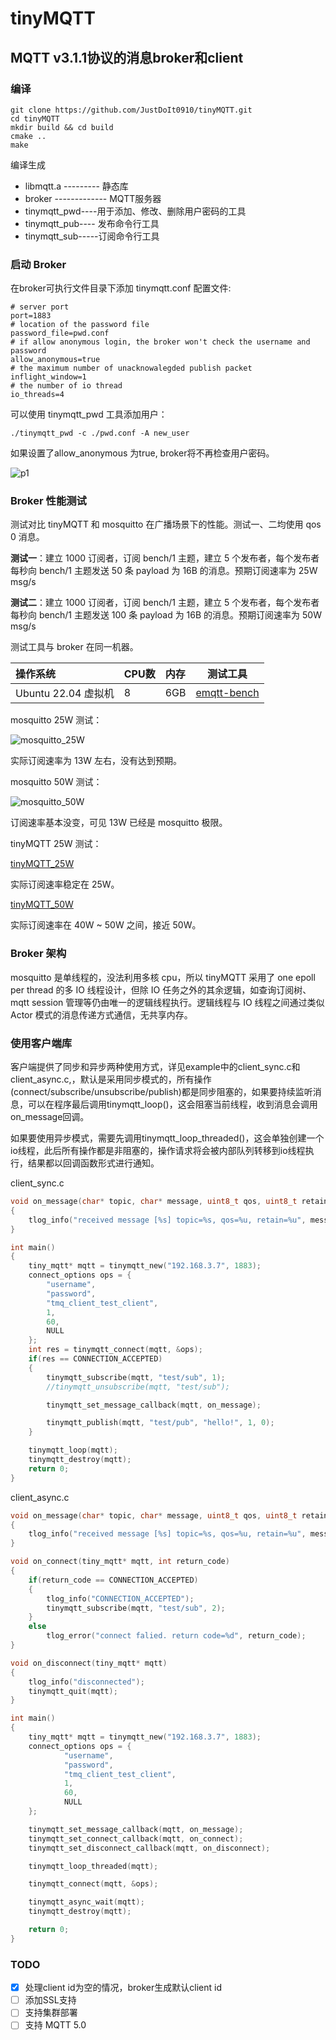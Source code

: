 # tinyMQTT

## MQTT v3.1.1协议的消息broker和client

### 编译

```shell
git clone https://github.com/JustDoIt0910/tinyMQTT.git
cd tinyMQTT
mkdir build && cd build
cmake ..
make
```

编译生成
- libmqtt.a --------- 静态库
- broker ------------- MQTT服务器
- tinymqtt_pwd----用于添加、修改、删除用户密码的工具
- tinymqtt_pub---- 发布命令行工具
- tinymqtt_sub-----订阅命令行工具

### 启动 Broker

在broker可执行文件目录下添加 tinymqtt.conf 配置文件:
```nginx configuration
# server port
port=1883
# location of the password file
password_file=pwd.conf
# if allow anonymous login, the broker won't check the username and password
allow_anonymous=true
# the maximum number of unacknowalegded publish packet
inflight_window=1
# the number of io thread
io_threads=4

```

可以使用 tinymqtt_pwd 工具添加用户：

```shell
./tinymqtt_pwd -c ./pwd.conf -A new_user
```

如果设置了allow_anonymous 为true, broker将不再检查用户密码。

![p1](https://github.com/JustDoIt0910/MarkDownPictures/blob/main/tinyMQTT/p1.png)

### Broker 性能测试

测试对比 tinyMQTT 和 mosquitto 在广播场景下的性能。测试一、二均使用 qos 0 消息。

**测试一**：建立 1000 订阅者，订阅 bench/1 主题，建立 5 个发布者，每个发布者每秒向 bench/1 主题发送 50 条 payload 为 16B 的消息。预期订阅速率为 25W msg/s

**测试二**：建立 1000 订阅者，订阅 bench/1 主题，建立 5 个发布者，每个发布者每秒向 bench/1 主题发送 100 条 payload 为 16B 的消息。预期订阅速率为 50W msg/s

测试工具与 broker 在同一机器。

| 操作系统            | **CPU**数 | **内存** | 测试工具                                           |
| :------------------ | :-------- | :------- | -------------------------------------------------- |
| Ubuntu 22.04 虚拟机 | 8         | 6GB      | [emqtt-bench](https://github.com/emqx/emqtt-bench) |

mosquitto 25W 测试：

![mosquitto_25W](https://github.com/JustDoIt0910/MarkDownPictures/blob/main/tinyMQTT/mosquitto_25W.png)

实际订阅速率为 13W 左右，没有达到预期。

mosquitto 50W 测试：

![mosquitto_50W](https://github.com/JustDoIt0910/MarkDownPictures/blob/main/tinyMQTT/mosquitto_50W.png)

订阅速率基本没变，可见 13W 已经是 mosquitto 极限。

tinyMQTT 25W 测试：

[tinyMQTT_25W](https://github.com/JustDoIt0910/MarkDownPictures/blob/main/tinyMQTT/tinyMQTT_25W.png)

实际订阅速率稳定在 25W。

[tinyMQTT_50W](https://github.com/JustDoIt0910/MarkDownPictures/blob/main/tinyMQTT/tinyMQTT_50W.png)

实际订阅速率在 40W ~ 50W 之间，接近 50W。

### Broker 架构

mosquitto 是单线程的，没法利用多核 cpu，所以 tinyMQTT 采用了 one epoll per thread 的多 IO 线程设计，但除 IO 任务之外的其余逻辑，如查询订阅树、mqtt session 管理等仍由唯一的逻辑线程执行。逻辑线程与 IO 线程之间通过类似 Actor 模式的消息传递方式通信，无共享内存。

### 使用客户端库

客户端提供了同步和异步两种使用方式，详见example中的client_sync.c和client_async.c,，默认是采用同步模式的，所有操作(connect/subscribe/unsubscribe/publish)都是同步阻塞的，如果要持续监听消息，可以在程序最后调用tinymqtt_loop()，这会阻塞当前线程，收到消息会调用on_message回调。

如果要使用异步模式，需要先调用tinymqtt_loop_threaded()，这会单独创建一个io线程，此后所有操作都是非阻塞的，操作请求将会被内部队列转移到io线程执行，结果都以回调函数形式进行通知。

client_sync.c

```c
void on_message(char* topic, char* message, uint8_t qos, uint8_t retain)
{
    tlog_info("received message [%s] topic=%s, qos=%u, retain=%u", message, topic, qos, retain);
}

int main()
{
    tiny_mqtt* mqtt = tinymqtt_new("192.168.3.7", 1883);
    connect_options ops = {
        "username",
        "password",
        "tmq_client_test_client",
        1,
        60,
        NULL
    };
    int res = tinymqtt_connect(mqtt, &ops);
    if(res == CONNECTION_ACCEPTED)
    {
        tinymqtt_subscribe(mqtt, "test/sub", 1);
        //tinymqtt_unsubscribe(mqtt, "test/sub");

        tinymqtt_set_message_callback(mqtt, on_message);

        tinymqtt_publish(mqtt, "test/pub", "hello!", 1, 0);
    }

    tinymqtt_loop(mqtt);
    tinymqtt_destroy(mqtt);
    return 0;
}
```



client_async.c

```c
void on_message(char* topic, char* message, uint8_t qos, uint8_t retain)
{
    tlog_info("received message [%s] topic=%s, qos=%u, retain=%u", message, topic, qos, retain);
}

void on_connect(tiny_mqtt* mqtt, int return_code)
{
    if(return_code == CONNECTION_ACCEPTED)
    {
        tlog_info("CONNECTION_ACCEPTED");
        tinymqtt_subscribe(mqtt, "test/sub", 2);
    }
    else
        tlog_error("connect falied. return code=%d", return_code);
}

void on_disconnect(tiny_mqtt* mqtt)
{
    tlog_info("disconnected");
    tinymqtt_quit(mqtt);
}

int main()
{
    tiny_mqtt* mqtt = tinymqtt_new("192.168.3.7", 1883);
    connect_options ops = {
            "username",
            "password",
            "tmq_client_test_client",
            1,
            60,
            NULL
    };

    tinymqtt_set_message_callback(mqtt, on_message);
    tinymqtt_set_connect_callback(mqtt, on_connect);
    tinymqtt_set_disconnect_callback(mqtt, on_disconnect);

    tinymqtt_loop_threaded(mqtt);

    tinymqtt_connect(mqtt, &ops);

    tinymqtt_async_wait(mqtt);
    tinymqtt_destroy(mqtt);

    return 0;
}
```

### TODO
- [x] 处理client id为空的情况，broker生成默认client id
- [ ] 添加SSL支持
- [ ] 支持集群部署
- [ ] 支持 MQTT 5.0

